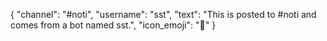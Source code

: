 {
	"channel": "#noti",
	"username": "sst",
	"text": "This is posted to #noti and comes from a bot named sst.",
	"icon_emoji": ":ghost:"
}